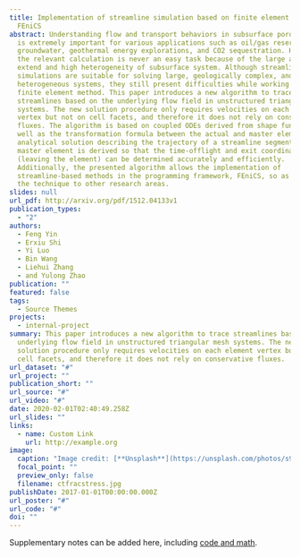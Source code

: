 ```yaml
---
title: Implementation of streamline simulation based on finite element method in
  FEniCS
abstract: Understanding flow and transport behaviors in subsurface porous rock
  is extremely important for various applications such as oil/gas reservoirs,
  groundwater, geothermal energy explorations, and CO2 sequestration. However,
  the relevant calculation is never an easy task because of the large areal
  extend and high heterogeneity of subsurface system. Although streamline-based
  simulations are suitable for solving large, geologically complex, and
  heterogeneous systems, they still present difficulties while working with the
  finite element method. This paper introduces a new algorithm to trace
  streamlines based on the underlying flow field in unstructured triangular mesh
  systems. The new solution procedure only requires velocities on each element
  vertex but not on cell facets, and therefore it does not rely on conservative
  fluxes. The algorithm is based on coupled ODEs derived from shape functions as
  well as the transformation formula between the actual and master elements. The
  analytical solution describing the trajectory of a streamline segment in the
  master element is derived so that the time-offlight and exit coordinate
  (leaving the element) can be determined accurately and efficiently.
  Additionally, the presented algorithm allows the implementation of
  streamline-based methods in the programming framework, FEniCS, so as to extend
  the technique to other research areas.
slides: null
url_pdf: http://arxiv.org/pdf/1512.04133v1
publication_types:
  - "2"
authors:
  - Feng Yin
  - Erxiu Shi
  - Yi Luo
  - Bin Wang
  - Liehui Zhang
  - and Yulong Zhao
publication: ""
featured: false
tags:
  - Source Themes
projects:
  - internal-project
summary: This paper introduces a new algorithm to trace streamlines based on the
  underlying flow field in unstructured triangular mesh systems. The new
  solution procedure only requires velocities on each element vertex but not on
  cell facets, and therefore it does not rely on conservative fluxes.
url_dataset: "#"
url_project: ""
publication_short: ""
url_source: "#"
url_video: "#"
date: 2020-02-01T02:40:49.258Z
url_slides: ""
links:
  - name: Custom Link
    url: http://example.org
image:
  caption: "Image credit: [**Unsplash**](https://unsplash.com/photos/s9CC2SKySJM)"
  focal_point: ""
  preview_only: false
  filename: ctfracstress.jpg
publishDate: 2017-01-01T00:00:00.000Z
url_poster: "#"
url_code: "#"
doi: ""
---
```


Supplementary notes can be added here, including [code and math](https://wowchemy.com/docs/content/writing-markdown-latex/).
